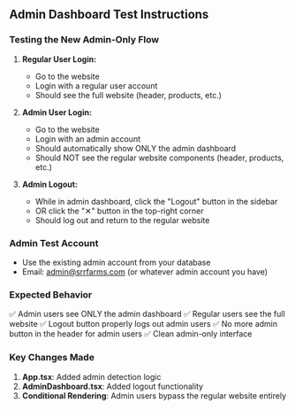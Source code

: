## Admin Dashboard Test Instructions

### Testing the New Admin-Only Flow

1. **Regular User Login:**
   - Go to the website
   - Login with a regular user account
   - Should see the full website (header, products, etc.)

2. **Admin User Login:**
   - Go to the website
   - Login with an admin account
   - Should automatically show ONLY the admin dashboard
   - Should NOT see the regular website components (header, products, etc.)

3. **Admin Logout:**
   - While in admin dashboard, click the "Logout" button in the sidebar
   - OR click the "✕" button in the top-right corner
   - Should log out and return to the regular website

### Admin Test Account
- Use the existing admin account from your database
- Email: admin@srrfarms.com (or whatever admin account you have)

### Expected Behavior
✅ Admin users see ONLY the admin dashboard
✅ Regular users see the full website
✅ Logout button properly logs out admin users
✅ No more admin button in the header for admin users
✅ Clean admin-only interface

### Key Changes Made
1. **App.tsx**: Added admin detection logic
2. **AdminDashboard.tsx**: Added logout functionality
3. **Conditional Rendering**: Admin users bypass the regular website entirely
